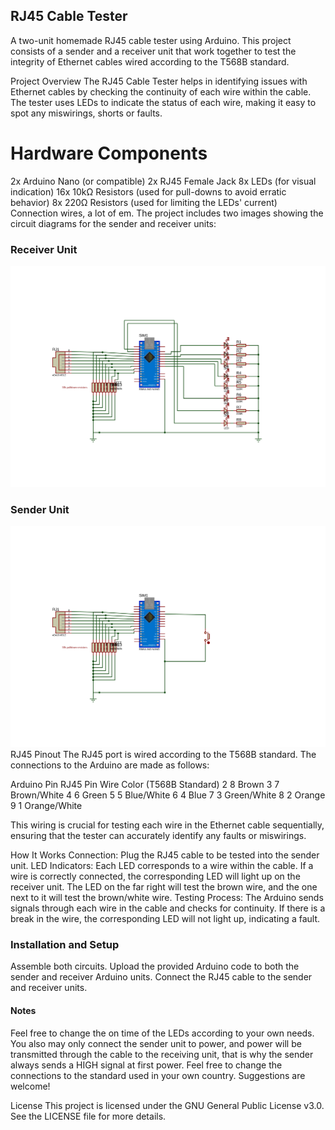 ## RJ45 Cable Tester
A two-unit homemade RJ45 cable tester using Arduino. This project consists of a sender and a receiver unit that work together to test the integrity of Ethernet cables wired according to the T568B standard.

Project Overview
The RJ45 Cable Tester helps in identifying issues with Ethernet cables by checking the continuity of each wire within the cable. The tester uses LEDs to indicate the status of each wire, making it easy to spot any miswirings, shorts or faults.

# Hardware Components
2x Arduino Nano (or compatible)
2x RJ45 Female Jack
8x LEDs (for visual indication)
16x 10kΩ Resistors (used for pull-downs to avoid erratic behavior)
8x 220Ω Resistors (used for limiting the LEDs' current)
Connection wires, a lot of em.
The project includes two images showing the circuit diagrams for the sender and receiver units:

### Receiver Unit
![Receiver Circuit Diagram](images/receiver_diagram.SVG)

### Sender Unit
![Sender Circuit Diagram](images/sender_diagram.SVG)
RJ45 Pinout
The RJ45 port is wired according to the T568B standard. The connections to the Arduino are made as follows:

Arduino Pin      RJ45 Pin	    Wire Color (T568B Standard)
2	                  8	        Brown
3                   7        	Brown/White
4                   6	        Green
5                  	5         Blue/White
6                  	4        	Blue
7                  	3        	Green/White
8                  	2        	Orange
9                  	1        	Orange/White


This wiring is crucial for testing each wire in the Ethernet cable sequentially, ensuring that the tester can accurately identify any faults or miswirings.

How It Works
Connection: Plug the RJ45 cable to be tested into the sender unit.
LED Indicators: Each LED corresponds to a wire within the cable. If a wire is correctly connected, the corresponding LED will light up on the receiver unit.
The LED on the far right will test the brown wire, and the one next to it will test the brown/white wire.
Testing Process: The Arduino sends signals through each wire in the cable and checks for continuity. If there is a break in the wire, the corresponding LED will not light up, indicating a fault.
### Installation and Setup
Assemble both circuits.
Upload the provided Arduino code to both the sender and receiver Arduino units.
Connect the RJ45 cable to the sender and receiver units.
#### Notes
Feel free to change the on time of the LEDs according to your own needs.
You also may only connect the sender unit to power, and power will be transmitted through the cable to the receiving unit, that is why the sender always sends a HIGH signal at first power.
Feel free to change the connections to the standard used in your own country.
Suggestions are welcome!

License
This project is licensed under the GNU General Public License v3.0. See the LICENSE file for more details.
